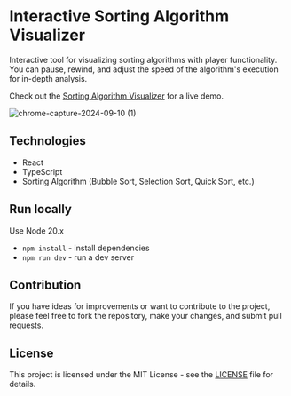 # Interactive Sorting Algorithm Visualizer

Interactive tool for visualizing sorting algorithms with player functionality. You can pause, rewind, and adjust the speed of the algorithm's execution for in-depth analysis.

Check out the [Sorting Algorithm Visualizer](https://algorithms-virid.vercel.app/) for a live demo.

![chrome-capture-2024-09-10 (1)](https://private-user-images.githubusercontent.com/121023420/365920848-7d303eb4-62f9-4067-9db7-f4a3cfa0fd51.gif?jwt=eyJhbGciOiJIUzI1NiIsInR5cCI6IkpXVCJ9.eyJpc3MiOiJnaXRodWIuY29tIiwiYXVkIjoicmF3LmdpdGh1YnVzZXJjb250ZW50LmNvbSIsImtleSI6ImtleTUiLCJleHAiOjE3MjU5NTAyOTEsIm5iZiI6MTcyNTk0OTk5MSwicGF0aCI6Ii8xMjEwMjM0MjAvMzY1OTIwODQ4LTdkMzAzZWI0LTYyZjktNDA2Ny05ZGI3LWY0YTNjZmEwZmQ1MS5naWY_WC1BbXotQWxnb3JpdGhtPUFXUzQtSE1BQy1TSEEyNTYmWC1BbXotQ3JlZGVudGlhbD1BS0lBVkNPRFlMU0E1M1BRSzRaQSUyRjIwMjQwOTEwJTJGdXMtZWFzdC0xJTJGczMlMkZhd3M0X3JlcXVlc3QmWC1BbXotRGF0ZT0yMDI0MDkxMFQwNjMzMTFaJlgtQW16LUV4cGlyZXM9MzAwJlgtQW16LVNpZ25hdHVyZT04NGU2ZGFjNmQ2NTkwYTgzMzk4YWQ0MzlmMDk4YmZjMjg0MmM5NTIyNTZlYTQzNGU5MTBhNDFkODc0YzU2Y2FiJlgtQW16LVNpZ25lZEhlYWRlcnM9aG9zdCZhY3Rvcl9pZD0wJmtleV9pZD0wJnJlcG9faWQ9MCJ9.Cc2bXccWWKmYkK_JS1tFv1qISJ7p2U03LRmz2WvsL8M)

## Technologies

- React
- TypeScript
- Sorting Algorithm (Bubble Sort, Selection Sort, Quick Sort, etc.)

## Run locally

Use Node 20.x

- `npm install` - install dependencies
- `npm run dev` - run a dev server

## Contribution

If you have ideas for improvements or want to contribute to the project, please feel free to fork the repository, make your changes, and submit pull requests.

## License

This project is licensed under the MIT License - see the [LICENSE](LICENSE.txt) file for details.

